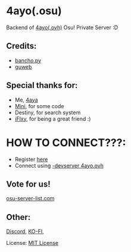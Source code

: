# 4ayo(.osu)
Backend of [4ayo(.ovh)](https://4ayo.ovh) Osu! Private Server :D

## Credits:
- [bancho.py](https://github.com/osuAkatsuki/bancho.py)
- [guweb](https://github.com/varkaria/guweb)
  
## Special thanks for:
- Me, [4aya](https://github.com/AGXCLIENTS)
- [Mini](https://github.com/minisbett), for some code
- Destiny, for search system
- [iFlxy](https://github.com/iFlxy), for being a great friend :)

# HOW TO CONNECT???:
- Register [here](https://4ayo.ovh/register)
- Connect using [-devserver 4ayo.ovh](https://4ayo.ovh)

## Vote for us!
[osu-server-list.com](https://osu-server-list.com/server/4ayo)


## Other:
[Discord](https://4ayo.ovh/discord),
[KO-FI](https://ko-fi.com/4ayshiee),
  
License: [MIT License](https://github.com/AGXCLIENTS/4ayo.web?tab=MIT-1-ov-file#)

